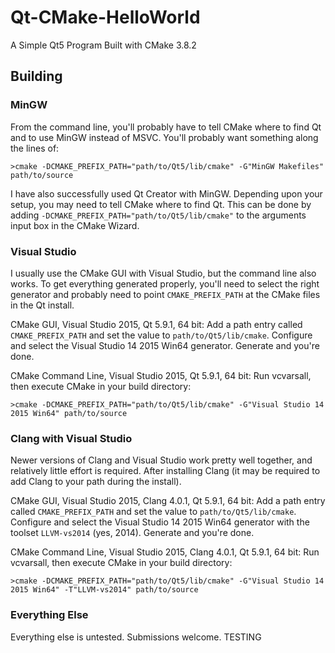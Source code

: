 Qt-CMake-HelloWorld
===================

A Simple Qt5 Program Built with CMake 3.8.2

## Building

### MinGW 
From the command line, you'll probably have to tell CMake where to find Qt and to use MinGW instead of MSVC. You'll probably want something along the lines of:

```
>cmake -DCMAKE_PREFIX_PATH="path/to/Qt5/lib/cmake" -G"MinGW Makefiles" path/to/source
```

I have also successfully used Qt Creator with MinGW. Depending upon your setup, you may need to tell CMake where to find Qt. This can be done by adding `-DCMAKE_PREFIX_PATH="path/to/Qt5/lib/cmake"` to the arguments input box in the CMake Wizard.

### Visual Studio
I usually use the CMake GUI with Visual Studio, but the command line also works. To get everything generated properly, you'll need to select the right generator and probably need to point `CMAKE_PREFIX_PATH` at the CMake files in the Qt install.

CMake GUI, Visual Studio 2015, Qt 5.9.1, 64 bit: Add a path entry called `CMAKE_PREFIX_PATH` and set the value to `path/to/Qt5/lib/cmake`. Configure and select the Visual Studio 14 2015 Win64 generator. Generate and you're done.

CMake Command Line, Visual Studio 2015, Qt 5.9.1, 64 bit: Run vcvarsall, then execute CMake in your build directory:

```
>cmake -DCMAKE_PREFIX_PATH="path/to/Qt5/lib/cmake" -G"Visual Studio 14 2015 Win64" path/to/source
```

### Clang with Visual Studio
Newer versions of Clang and Visual Studio work pretty well together, and relatively little effort is required. After installing Clang (it may be required to add Clang to your path during the install).

CMake GUI, Visual Studio 2015, Clang 4.0.1, Qt 5.9.1, 64 bit: Add a path entry called `CMAKE_PREFIX_PATH` and set the value to `path/to/Qt5/lib/cmake`. Configure and select the Visual Studio 14 2015 Win64 generator with the toolset `LLVM-vs2014` (yes, 2014). Generate and you're done.

CMake Command Line, Visual Studio 2015, Clang 4.0.1, Qt 5.9.1, 64 bit: Run vcvarsall, then execute CMake in your build directory:

```
>cmake -DCMAKE_PREFIX_PATH="path/to/Qt5/lib/cmake" -G"Visual Studio 14 2015 Win64" -T"LLVM-vs2014" path/to/source
```

### Everything Else 
Everything else is untested. Submissions welcome.
TESTING
